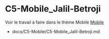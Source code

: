 
# C5-Mobile_Jalil-Betroji


Voir le travail à faire dans le thème Mobile
[Mobile](https://github.com/solicoders/evaluation/issues/9)



- docs/C5-Mobile/C5-Mobile_Jalil-Betroji.md 
 
